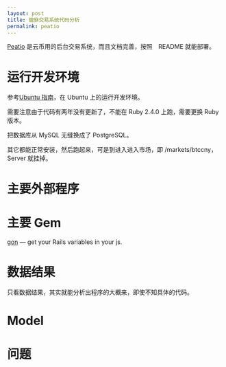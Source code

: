 ```yaml
---
layout: post
title: 貔貅交易系统代码分析
permalink: peatio
---
```


[Peatio](https://github.com/peatio/peatio) 是云币用的后台交易系统，而且文档完善，按照　README 就能部署。

# 运行开发环境
参考[Ubuntu 指南](https://github.com/peatio/peatio/blob/master/doc/setup-local-ubuntu.md)，在 Ubuntu 上的运行开发环境。

需要注意由于代码有两年没有更新了，不能在 Ruby 2.4.0 上跑，需要更换 Ruby 版本。

把数据库从 MySQL 无缝换成了 PostgreSQL。

其它都能正常安装，然后跑起来，可是到进入进入市场，即 /markets/btccny，Server 就挂掉。


# 主要外部程序



# 主要 Gem

[gon](https://github.com/gazay/gon) — get your Rails variables in your js.


# 数据结果


只看数据结果，其实就能分析出程序的大概来，即使不知具体的代码。

# Model



# 问题
